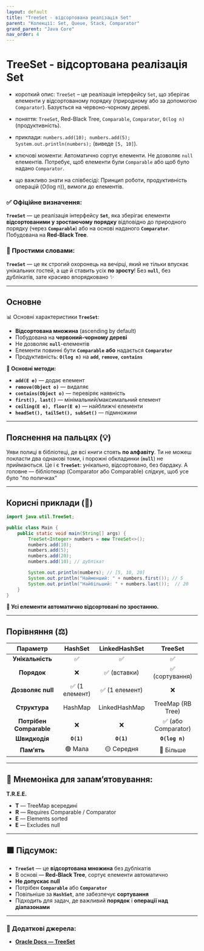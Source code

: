 ```yaml
---
layout: default
title: "TreeSet - відсортована реалізація Set"
parent: "Колекції: Set, Queue, Stack, Comparator"
grand_parent: "Java Core"
nav_order: 4
---
```


# TreeSet - відсортована реалізація Set

* короткий опис: `TreeSet` – це реалізація інтерфейсу `Set`, що зберігає елементи у відсортованому порядку (природному або за допомогою `Comparator`). Базується на червоно-чорному дереві.

* поняття: `TreeSet`, Red-Black Tree, `Comparable`, `Comparator`, `O(log n)` (продуктивність).

* приклади: `numbers.add(10); numbers.add(5); System.out.println(numbers);` (виведе `[5, 10]`).

* ключові моменти: Автоматично сортує елементи. Не дозволяє `null` елементів. Потребує, щоб елементи були `Comparable` або щоб було надано `Comparator`.

* що важливо знати на співбесіді: Принцип роботи, продуктивність операцій (O(log n)), вимоги до елементів.

### **✅ Офіційне визначення:**

**`TreeSet`** — це реалізація інтерфейсу **`Set`**, яка зберігає елементи **відсортованими у зростаючому порядку** відповідно до природного порядку (через **`Comparable`**) або на основі наданого **`Comparator`**. Побудована на **Red-Black Tree**.

### **🧠 Простими словами:**

**`TreeSet`** — це як строгий охоронець на вечірці, який не тільки впускає унікальних гостей, а ще й ставить усіх **по зросту**\! Без **`null`**, без дублікатів, зате красиво впорядковано ✨

---

## **Основне**

📊 Основні характеристики **`TreeSet`**:

* **Відсортована множина** (ascending by default)
* Побудована на **червоний-чорному дереві**
* Не дозволяє **`null`**\-елементів
* Елементи повинні бути **`Comparable`** **або** надається **`Comparator`**
* Продуктивність: **`O(log n)`** на **`add`**, **`remove`**, **`contains`**

**📌 Основні методи:**

* **`add(E e)`** — додає елемент
* **`remove(Object o)`** — видаляє
* **`contains(Object o)`** — перевіряє наявність
* **`first(), last()`** — мінімальний/максимальний елемент
* **`ceiling(E e), floor(E e)`** — найближчі елементи
* **`headSet(), tailSet(), subSet()`** — підмножини

---

## **Пояснення на пальцях (💡)**

Уяви полиці в бібліотеці, де всі книги стоять **по алфавіту**. Ти не можеш покласти два однакові томи, і порожні обкладинки (**`null`**) не приймаються. Це і є **`TreeSet`**: унікально, відсортовано, без бардаку. А головне — бібліотекар (Comparator або Comparable) слідкує, щоб усе було "по поличках"

---

## **Корисні приклади (🧪)**

```java
import java.util.TreeSet;

public class Main {
    public static void main(String[] args) {
        TreeSet<Integer> numbers = new TreeSet<>();
        numbers.add(10);
        numbers.add(5);
        numbers.add(20);
        numbers.add(10); // дублікат

        System.out.println(numbers); // [5, 10, 20]
        System.out.println("Найменший: " + numbers.first()); // 5
        System.out.println("Найбільший: " + numbers.last());  // 20
    }
}
```

**🧪 Усі елементи автоматично відсортовані по зростанню.**

---

## **Порівняння (⚖️)**

| Параметр | HashSet | LinkedHashSet | TreeSet |
| :---: | :---: | :---: | :---: |
| **Унікальність** | ✅ | ✅ | ✅ |
| **Порядок** | ❌ | ✅ (вставки) | ✅ (сортування) |
| **Дозволяє null** | ✅ (1 елемент) | ✅ (1 елемент) | ❌ |
| **Структура** | HashMap | LinkedHashMap | TreeMap (RB Tree) |
| **Потрібен Comparable** | ❌ | ❌ | ✅ (або Comparator) |
| **Швидкодія** | **`O(1)`** | **`O(1)`** | **`O(log n)`** |
| **Пам’ять** | 🟢 Мала | 🟡 Середня | 🔴 Більше |

---

## **🧠 Мнемоніка для запам’ятовування:**

**T.R.E.E.**

* **T** — TreeMap всередині
* **R** — Requires Comparable / Comparator
* **E** — Elements sorted
* **E** — Excludes null

---

## **🟩 Підсумок:**

* **`TreeSet`** — це **відсортована множина** без дублікатів
* В основі — **Red-Black Tree**, сортує елементи автоматично
* **Не допускає null**
* Потрібен **`Comparable`** або **`Comparator`**
* Повільніше за **`HashSet`**, але забезпечує **сортування**
* Підходить для задач, де важливий **порядок** і **операції над діапазонами**

---

### **🔗 Додаткові джерела:**

* [**Oracle Docs — TreeSet**](https://docs.oracle.com/javase/8/docs/api/java/util/TreeSet.html)
